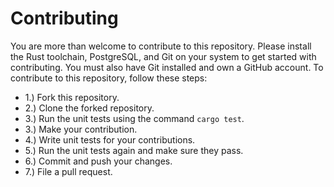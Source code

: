 # Contributing

You are more than welcome to contribute to this repository. Please install the Rust toolchain, PostgreSQL, and Git on your system to get started with contributing. You must also have Git installed and own a GitHub account. To contribute to this repository, follow these steps:

- 1.) Fork this repository.
- 2.) Clone the forked repository.
- 3.) Run the unit tests using the command `cargo test`.
- 3.) Make your contribution.
- 4.) Write unit tests for your contributions.
- 5.) Run the unit tests again and make sure they pass.
- 6.) Commit and push your changes.
- 7.) File a pull request.